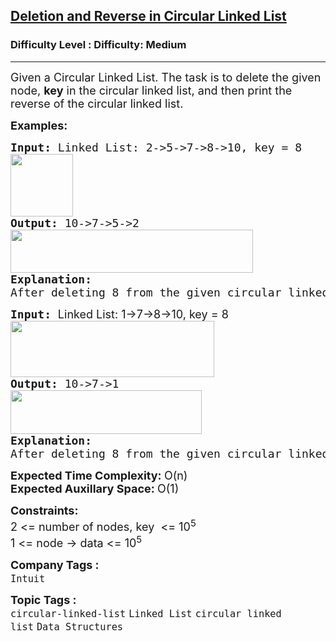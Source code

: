 <h2><a href="https://www.geeksforgeeks.org/problems/deletion-and-reverse-in-linked-list/1?itm_source=geeksforgeeks&itm_medium=article&itm_campaign=practice_card">Deletion and Reverse in Circular Linked List</a></h2><h3>Difficulty Level : Difficulty: Medium</h3><hr><div class="problems_problem_content__Xm_eO"><p><span style="font-size: 18px;">Given a Circular Linked List. The task is to delete the given node, <strong>key</strong> in the circular linked list, and then print the reverse of the circular linked list.</span></p>
<p><span style="font-size: 18px;"><strong>Examples:</strong></span></p>
<pre><span style="font-size: 18px;"><strong>Input:</strong> Linked List: 2-&gt;5-&gt;7-&gt;8-&gt;10, key = 8<br></span><img src="https://media.geeksforgeeks.org/img-practice/prod/addEditProblem/700622/Web/Other/blobid0_1721115190.png" height="100"><br><span style="font-size: 18px;"><strong>Output:</strong> 10-&gt;7-&gt;5-&gt;2 <br><img src="https://media.geeksforgeeks.org/img-practice/prod/addEditProblem/700622/Web/Other/blobid1_1721115198.png" width="388" height="69"><br><strong>Explanation:<br></strong></span><span style="font-size: 18px;">After deleting 8 from the given circular linked list, it has elements as 2, 5, 7, 10. Now, reversing this list will result in 10, 7, 5, 2.</span></pre>
<pre><span style="font-size: 18px;"><strong>Input: </strong><span style="font-family: -apple-system, 'system-ui', 'Segoe UI', Roboto, Oxygen, Ubuntu, Cantarell, 'Open Sans', 'Helvetica Neue', sans-serif; white-space: normal;">Linked List: 1-&gt;7-&gt;8-&gt;10, key = 8<br></span><img src="https://media.geeksforgeeks.org/img-practice/prod/addEditProblem/700622/Web/Other/blobid2_1721115281.png" width="326" height="90"><br></span><span style="font-size: 18px;"><strong>Output: </strong>10-&gt;7-&gt;1<br><img src="https://media.geeksforgeeks.org/img-practice/prod/addEditProblem/700622/Web/Other/blobid3_1721115302.png" width="306" height="70"></span>
<span style="font-size: 18px;"><strong>Explanation: <br></strong></span><span style="font-size: 18px;">After deleting 8 from the given circular linked list, it has elements as 1, 7,10. Now, reversing this list will result in 10, 7, 1.</span></pre>
<p><span style="font-size: 18px;"><strong>Expected Time Complexity: </strong>O(n)<strong><br></strong></span><strong style="font-size: 18px; font-family: -apple-system, BlinkMacSystemFont, 'Segoe UI', Roboto, Oxygen, Ubuntu, Cantarell, 'Open Sans', 'Helvetica Neue', sans-serif;">Expected Auxillary Space</strong><strong style="font-size: 18px; font-family: -apple-system, BlinkMacSystemFont, 'Segoe UI', Roboto, Oxygen, Ubuntu, Cantarell, 'Open Sans', 'Helvetica Neue', sans-serif;">: </strong><span style="font-size: 18px; font-family: -apple-system, BlinkMacSystemFont, 'Segoe UI', Roboto, Oxygen, Ubuntu, Cantarell, 'Open Sans', 'Helvetica Neue', sans-serif;">O(1)</span></p>
<p><span style="font-size: 18px;"><strong>Constraints:</strong><br>2 &lt;= number of nodes, key&nbsp; &lt;= 10<sup>5</sup><br>1 &lt;= node -&gt; data &lt;= 10<sup>5</sup></span></p></div><p><span style=font-size:18px><strong>Company Tags : </strong><br><code>Intuit</code>&nbsp;<br><p><span style=font-size:18px><strong>Topic Tags : </strong><br><code>circular-linked-list</code>&nbsp;<code>Linked List</code>&nbsp;<code>circular linked list</code>&nbsp;<code>Data Structures</code>&nbsp;